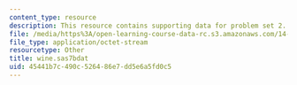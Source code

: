 ```yaml
---
content_type: resource
description: This resource contains supporting data for problem set 2.
file: /media/https%3A/open-learning-course-data-rc.s3.amazonaws.com/14-32-econometrics-spring-2007/45441b7c490c526486e7dd5e6a5fd0c5_wine.sas7bdat
file_type: application/octet-stream
resourcetype: Other
title: wine.sas7bdat
uid: 45441b7c-490c-5264-86e7-dd5e6a5fd0c5
---
```

